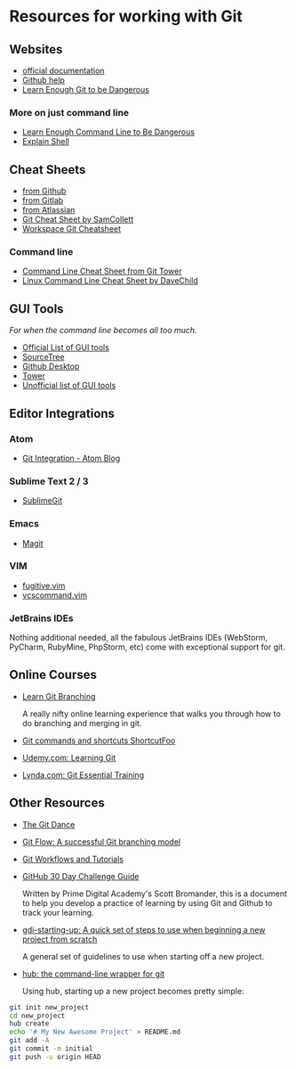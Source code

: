 # Resources for working with Git

## Websites

* [official documentation](https://git-scm.com/doc)
* [Github help](https://help.github.com/articles/set-up-git/)
* [Learn Enough Git to be Dangerous](https://www.learnenough.com/git-tutorial)

### More on just command line

* [Learn Enough Command Line to Be Dangerous](https://www.learnenough.com/command-line-tutorial)
* [Explain Shell](https://explainshell.com)

## Cheat Sheets

* [from Github](github-git-cheat-sheet.pdf)
* [from Gitlab](gitlab-git-cheat-sheet.pdf)
* [from Atlassian](atlassian_get_cheatsheet.pdf)
* [Git Cheat Sheet by SamCollett](https://www.cheatography.com/samcollett/cheat-sheets/git/)
* [Workspace Git Cheatsheet](http://www.ndpsoftware.com/git-cheatsheet.html#loc=workspace;)

### Command line

* [Command Line Cheat Sheet from Git Tower](https://www.git-tower.com/blog/command-line-cheat-sheet/)
* [Linux Command Line Cheat Sheet by DaveChild](https://www.cheatography.com/davechild/cheat-sheets/linux-command-line/)

## GUI Tools

*For when the command line becomes all too much.*

* [Official List of GUI tools](https://git-scm.com/downloads/guis)
* [SourceTree](https://www.sourcetreeapp.com/)
* [Github Desktop](https://desktop.github.com/)
* [Tower](https://www.git-tower.com/mac/)
* [Unofficial list of GUI tools](https://git.wiki.kernel.org/index.php/InterfacesFrontendsAndTools)

## Editor Integrations

### Atom

* [Git Integration - Atom Blog](http://blog.atom.io/2014/03/13/git-integration.html)

### Sublime Text 2 / 3

* [SublimeGit](https://sublimegit.readthedocs.io/en/latest/)

### Emacs

* [Magit](https://magit.vc/)

### VIM

* [fugitive.vim](http://www.vim.org/scripts/script.php?script_id=2975)
* [vcscommand.vim](http://www.vim.org/scripts/script.php?script%5Fid=90)

### JetBrains IDEs

Nothing additional needed, all the fabulous JetBrains IDEs (WebStorm,
PyCharm, RubyMine, PhpStorm, etc) come with exceptional support for
git.

## Online Courses

* [Learn Git Branching](http://learngitbranching.js.org/)

  A really nifty online learning experience that walks you through how
  to do branching and merging in git.

* [Git commands and shortcuts  ShortcutFoo](https://www.shortcutfoo.com/app/dojos/git)
* [Udemy.com: Learning Git](https://www.udemy.com/learning-git2/)
* [Lynda.com: Git Essential Training](https://www.lynda.com/Git-tutorials/Git-Essential-Training/100222-2.html)

## Other Resources

* [The Git Dance](https://github.com/gdiminneapolis/falling-in-love-with-git/wiki/The-%22Git-Dance%22)

* [Git Flow: A successful Git branching model](http://nvie.com/posts/a-successful-git-branching-model/)

* [Git Workflows and Tutorials](https://www.atlassian.com/git/tutorials/comparing-workflows)

* [GitHub 30 Day Challenge Guide](https://docs.google.com/document/d/1liKkSCPcOXvc4QTSbvxqpOJjjfRhPlkMzOwwxMVfHpU/edit#heading=h.87j2thi29oi8)

  Written by Prime Digital Academy's Scott Bromander, this is a
  document to help you develop a practice of learning by using Git and
  Github to track your learning.

* [gdi-starting-up: A quick set of steps to use when beginning a new project from scratch](https://github.com/tamouse/gdi-starting-up)

  A general set of guidelines to use when starting off a new project.

* [hub: the command-line wrapper for git](https://hub.github.com/)

  Using hub, starting up a new project becomes pretty simple:

``` bash
git init new_project
cd new_project
hub create
echo '# My New Awesome Project' > README.md
git add -A
git commit -m initial
git push -u origin HEAD
```

